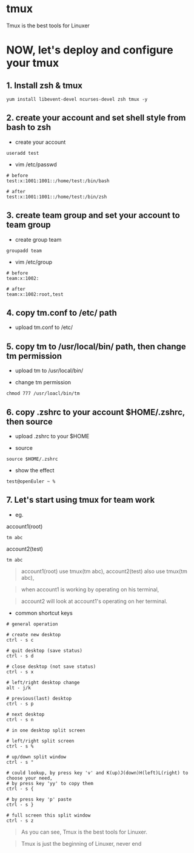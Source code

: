 # tmux
Tmux is the best tools for Linuxer

# NOW, let's deploy and configure your tmux

## 1. Install zsh & tmux

```shell
yum install libevent-devel ncurses-devel zsh tmux -y
```

## 2. create your account and set shell style from bash to zsh

+ create your account

```shell
useradd test
```

+ vim /etc/passwd

```shell
# before
test:x:1001:1001::/home/test:/bin/bash

# after
test:x:1001:1001::/home/test:/bin/zsh
```

## 3. create team group and set your account to team group

+ create group team

```shell
groupadd team
```

+ vim /etc/group

```shell
# before
team:x:1002:

# after
team:x:1002:root,test
```

## 4. copy tm.conf to /etc/ path

+ upload tm.conf to /etc/

## 5. copy tm to /usr/local/bin/ path, then change tm permission

+ upload tm to /usr/local/bin/

+ change tm permission

```shell
chmod 777 /usr/loacl/bin/tm
```

## 6. copy .zshrc to your account $HOME/.zshrc, then source

+ upload .zshrc to your $HOME

+ source

```shell
source $HOME/.zshrc
```

+ show the effect

```shell
test@openEuler ~ % 
```

## 7. Let's start using tmux for team work

+ eg.

account1(root)

```shell
tm abc
```

account2(test)

```shell
tm abc
```

> account1(root) use tmux(tm abc), account2(test) also use tmux(tm abc),

> when account1 is working by operating on his terminal,

> account2 will look at account1's operating on her terminal.

+ common shortcut keys

```
# general operation

# create new desktop
ctrl - s c  

# quit desktop (save status)
ctrl - s d  

# close desktop (not save status)
ctrl - s x  

# left/right desktop change
alt - j/k   

# previous(last) desktop
ctrl - s p  

# next desktop
ctrl - s n  

# in one desktop split screen

# left/right split screen
ctrl - s %  

# up/down split window
ctrl - s "  

# could lookup, by press key 'v' and K(up)J(down)H(left)L(right) to choose your need, 
# by press key 'yy' to copy them
ctrl - s {  

# by press key 'p' paste
ctrl - s }  

# full screen this split window
ctrl - s z  
```

> As you can see, Tmux is the best tools for Linuxer.

> Tmux is just the beginning of Linuxer, never end
